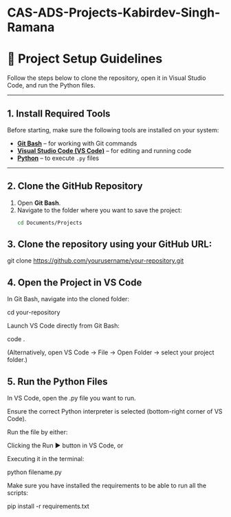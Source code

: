 # CAS-ADS-Projects-Kabirdev-Singh-Ramana

# 🧭 Project Setup Guidelines

Follow the steps below to clone the repository, open it in Visual Studio Code, and run the Python files.

---

## 1. Install Required Tools

Before starting, make sure the following tools are installed on your system:

- [**Git Bash**](https://git-scm.com/downloads) – for working with Git commands  
- [**Visual Studio Code (VS Code)**](https://code.visualstudio.com/) – for editing and running code  
- [**Python**](https://www.python.org/downloads/) – to execute `.py` files

---

## 2. Clone the GitHub Repository

1. Open **Git Bash**.  
2. Navigate to the folder where you want to save the project:
   ```bash
   cd Documents/Projects

## 3. Clone the repository using your GitHub URL:
git clone https://github.com/yourusername/your-repository.git

## 4. Open the Project in VS Code 
In Git Bash, navigate into the cloned folder:

cd your-repository


Launch VS Code directly from Git Bash:

code .


(Alternatively, open VS Code → File → Open Folder → select your project folder.)

## 5. Run the Python Files 
In VS Code, open the .py file you want to run.

Ensure the correct Python interpreter is selected (bottom-right corner of VS Code).

Run the file by either:

Clicking the Run ▶ button in VS Code, or

Executing it in the terminal:

python filename.py

Make sure you have installed the requirements to be able to run all the scripts:

pip install -r requirements.txt